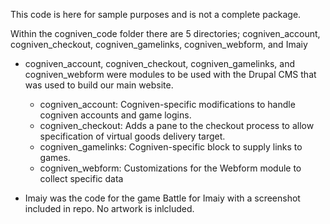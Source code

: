 This code is here for sample purposes and is not a complete package.

Within the cogniven_code folder there are 5 directories; cogniven_account, cogniven_checkout, cogniven_gamelinks, cogniven_webform, and Imaiy  
 - cogniven_account, cogniven_checkout, cogniven_gamelinks, and cogniven_webform were modules to be used with the Drupal CMS that was used to build our main website.
    - cogniven_account: Cogniven-specific modifications to handle cogniven accounts and game logins.  
    - cogniven_checkout: Adds a pane to the checkout process to allow specification of virtual goods delivery target.  
    - cogniven_gamelinks: Cogniven-specific block to supply links to games.  
    - cogniven_webform: Customizations for the Webform module to collect specific data  
  
 - Imaiy was the code for the game Battle for Imaiy with a screenshot included in repo. No artwork is inlcluded.
